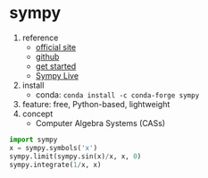 # sympy

1. reference
   * [official site](https://www.sympy.org/en/index.html)
   * [github](https://github.com/sympy/sympy)
   * [get started](https://docs.sympy.org/latest/tutorial/index.html)
   * [Sympy Live](http://live.sympy.org/)
2. install
   * conda: `conda install -c conda-forge sympy`
3. feature: free, Python-based, lightweight
4. concept
   * Computer Algebra Systems (CASs)

```Python
import sympy
x = sympy.symbols('x')
sympy.limit(sympy.sin(x)/x, x, 0)
sympy.integrate(1/x, x)
```
